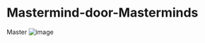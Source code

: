 # Mastermind-door-Masterminds
Master
![image](https://user-images.githubusercontent.com/100215385/192971615-58d3d4b3-a02d-4e30-b81d-3aa53d0c1dcd.png)
